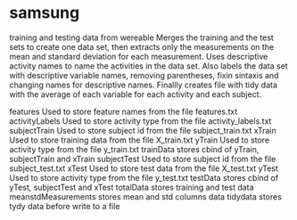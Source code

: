 # samsung
training and testing data from wereable
Merges the training and the test sets to create one data set, then extracts 
only the measurements on the mean and standard deviation for each measurement. Uses descriptive activity 
names to name the activities in the data set. Also labels the data set with descriptive variable names, 
removing parentheses, fixin sintaxis and changing names for descriptive names. Finallly creates file with 
tidy data with the average of each variable for each activity and each subject.


features                Used to store feature names from the file features.txt
activityLabels          Used to store activity type from the file activity_labels.txt
subjectTrain            Used to store subject id from the file subject_train.txt
xTrain                  Used to store training data  from the file X_train.txt
yTrain                  Used to store activity type from the file y_train.txt
trainData               stores cbind of yTrain, subjectTrain and xTrain
subjectTest             Used to store subject id from the file subject_test.txt
xTest                   Used to store test data from the file X_test.txt
yTest                   Used to store activity type  from the file y_test.txt
testData                stores cbind of yTest, subjectTest and xTest
totalData               stores training and test data 
meanstdMeasurements     stores mean and std columns data
tidydata                stores tydy data before write to a file
